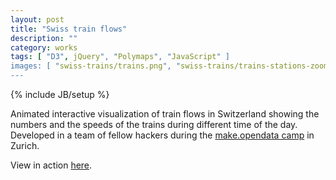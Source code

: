 ```yaml
---
layout: post
title: "Swiss train flows"
description: ""
category: works
tags: [ "D3", jQuery", "Polymaps", "JavaScript" ]
images: [ "swiss-trains/trains.png", "swiss-trains/trains-stations-zoom1.png", "swiss-trains/trains-stations-zoom2.png" ]
---
```

{% include JB/setup %}


Animated interactive visualization of train flows in Switzerland showing the numbers and the speeds of the trains during different time of the day.
Developed in a team of fellow hackers during the [make.opendata camp](http://make.opendata.ch/)  in Zurich.

View in action [here](http://flows.transport.opendata.ch/).

